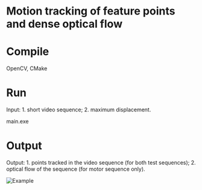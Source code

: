 # Motion tracking of feature points and dense optical flow

# Compile

OpenCV, CMake

# Run

Input: 1. short video sequence; 2. maximum displacement.

main.exe

# Output

Output: 1. points tracked in the video sequence (for both test sequences); 2. optical flow of the sequence (for motor sequence only).

![Example](example.png)

